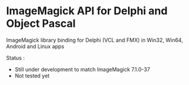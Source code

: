 # ImageMagick API for Delphi and Object Pascal
ImageMagick library binding for Delphi (VCL and FMX) in Win32, Win64, Android and Linux apps 

Status : 
- Still under development to match ImageMagick 7.1.0-37
- Not tested yet
